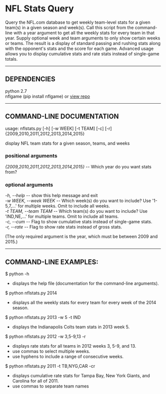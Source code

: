 # NFL Stats Query

Query the NFL.com database to get weekly team-level stats for a given team(s) in a given season and week(s). Call this script from the command-line with a year argument to get all the weekly stats for every team in that year. Supply optional week and team arguments to only show certain weeks or teams. The result is a display of standard passing and rushing stats along with the opponent's stats and the score for each game. Advanced usage allows you to display cumulative stats and rate stats instead of single-game totals.

-----------------------------------------------------------------------------

## DEPENDENCIES

python 2.7  
nflgame (pip install nflgame) or [view repo](https://github.com/BurntSushi/nflgame)  

-----------------------------------------------------------------------------

## COMMAND-LINE DOCUMENTATION

usage: nflstats.py [-h] [-w WEEK] [-t TEAM] [-c] [-r] {2009,2010,2011,2012,2013,2014,2015}

display NFL team stats for a given season, teams, and weeks

### positional arguments  
  *{2009,2010,2011,2012,2013,2014,2015}* -- Which year do you want stats from?

### optional arguments  
  *-h, --help* -- show this help message and exit  
  *-w WEEK, --week WEEK* -- Which week(s) do you want to include? Use '1-5,7,...' for multiple weeks. Omit to include all weeks.  
  *-t TEAM, --team TEAM* -- Which team(s) do you want to include? Use 'IND,NE,...' for multiple teams. Omit to include all teams.  
  *-c, --cum* -- Flag to show cumulative stats instead of single-game stats.  
  *-r, --rate* -- Flag to show rate stats instead of gross stats.  

(The only required argument is the year, which must be between 2009 and 2015.)  

-----------------------------------------------------------------------------

## COMMAND-LINE EXAMPLES:
$ python -h  
- displays the help file (documentation for the command-line arguments).

$ python nflstats.py 2014  
- displays all the weekly stats for every team for every week of the 2014 season.

$ python nflstats.py 2013 -w 5 -t IND  
- displays the Indianapolis Colts team stats in 2013 week 5.

$ python nflstats.py 2012 -w 3,5-9,13 -r
- displays rate stats for all teams in 2012 weeks 3, 5-9, and 13.  
- use commas to select multiple weeks.  
- use hyphens to include a range of consecutive weeks.

$ python nflstats.py 2011 -t TB,NYG,CAR -cr
- displays cumulative rate stats for Tampa Bay, New York Giants, and Carolina for all of 2011. 
- use commas to separate team names